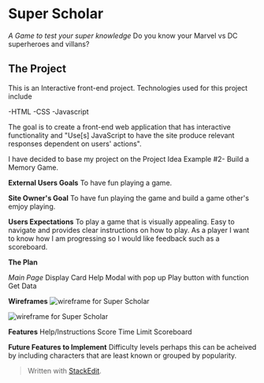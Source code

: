 
# Super Scholar
*A Game to test your super knowledge*
Do you know your Marvel vs DC superheroes and villans?

## The Project

This is an Interactive front-end project.
Technologies used for this project include

-HTML
-CSS
-Javascript

The goal is to create a front-end web application that has interactive functionality and "Use[s] JavaScript to have the site produce relevant responses dependent on users' actions".

I have decided to base my project on the Project Idea Example #2-
Build a Memory Game.

**External Users Goals**
To have fun playing a game.

**Site Owner's Goal**
To have fun playing the game and build a game other's emjoy playing.

**Users Expectations**
To play a game that is visually appealing. Easy to navigate and provides clear instructions on how to play. As a player I want to know how I am progressing so I would like feedback such as a scoreboard.

**The Plan**

*Main Page*
Display Card 
Help Modal with pop up
Play button with function Get Data 




**Wireframes**
![wireframe for Super Scholar](https://res.cloudinary.com/blueag8/image/upload/v1570046738/Super%20Scholar/Desktop_Mockup_s93syp.png)

![wireframe for Super Scholar](https://res.cloudinary.com/blueag8/image/upload/v1570046738/Super%20Scholar/Smartphone_Mockup_hqr6jo)

**Features** 
Help/Instructions 
Score
Time Limit
Scoreboard

**Future Features to Implement**
Difficulty levels perhaps this can be acheived by including characters that are least known or grouped by popularity.








> Written with [StackEdit](https://stackedit.io/).
<!--stackedit_data:
eyJoaXN0b3J5IjpbLTU4Mjg4MDM0NSwxMDk5NTI1ODE1LDEzMj
I5NTU4MDgsODg1MTU5NzQyLDczMDk5ODExNl19
-->